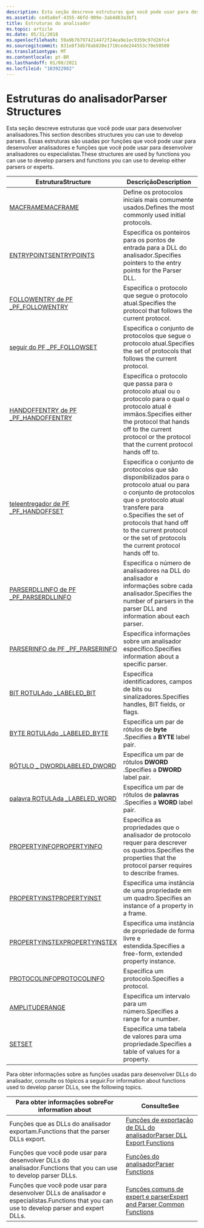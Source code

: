 ```yaml
---
description: Esta seção descreve estruturas que você pode usar para desenvolver analisadores. Essas estruturas são usadas por funções que você pode usar para desenvolver analisadores e funções que você pode usar para desenvolver analisadores ou especialistas.
ms.assetid: ce45a8ef-4355-46fd-909e-3ab4d63a3bf1
title: Estruturas do analisador
ms.topic: article
ms.date: 05/31/2018
ms.openlocfilehash: 59a9b767974214472f24ea9e1ec9359c97d26fc4
ms.sourcegitcommit: 831e8f3db78ab820e1710cede244553c70e50500
ms.translationtype: MT
ms.contentlocale: pt-BR
ms.lasthandoff: 01/08/2021
ms.locfileid: "103922982"
---
```

# <a name="parser-structures"></a><span data-ttu-id="39d9b-104">Estruturas do analisador</span><span class="sxs-lookup"><span data-stu-id="39d9b-104">Parser Structures</span></span>

<span data-ttu-id="39d9b-105">Esta seção descreve estruturas que você pode usar para desenvolver analisadores.</span><span class="sxs-lookup"><span data-stu-id="39d9b-105">This section describes structures you can use to develop parsers.</span></span> <span data-ttu-id="39d9b-106">Essas estruturas são usadas por funções que você pode usar para desenvolver analisadores e funções que você pode usar para desenvolver analisadores ou especialistas.</span><span class="sxs-lookup"><span data-stu-id="39d9b-106">These structures are used by functions you can use to develop parsers and functions you can use to develop either parsers or experts.</span></span>



| <span data-ttu-id="39d9b-107">Estrutura</span><span class="sxs-lookup"><span data-stu-id="39d9b-107">Structure</span></span>                                 | <span data-ttu-id="39d9b-108">Descrição</span><span class="sxs-lookup"><span data-stu-id="39d9b-108">Description</span></span>                                                                                                                     |
|-------------------------------------------|---------------------------------------------------------------------------------------------------------------------------------|
| [<span data-ttu-id="39d9b-109">MACFRAME</span><span class="sxs-lookup"><span data-stu-id="39d9b-109">MACFRAME</span></span>](macframe.md)                  | <span data-ttu-id="39d9b-110">Define os protocolos iniciais mais comumente usados.</span><span class="sxs-lookup"><span data-stu-id="39d9b-110">Defines the most commonly used initial protocols.</span></span>                                                                               |
| [<span data-ttu-id="39d9b-111">ENTRYPOINTS</span><span class="sxs-lookup"><span data-stu-id="39d9b-111">ENTRYPOINTS</span></span>](entrypoints.md)            | <span data-ttu-id="39d9b-112">Especifica os ponteiros para os pontos de entrada para a DLL do analisador.</span><span class="sxs-lookup"><span data-stu-id="39d9b-112">Specifies pointers to the entry points for the Parser DLL.</span></span>                                                                      |
| [<span data-ttu-id="39d9b-113">FOLLOWENTRY de PF \_</span><span class="sxs-lookup"><span data-stu-id="39d9b-113">PF\_FOLLOWENTRY</span></span>](pf-followentry.md)     | <span data-ttu-id="39d9b-114">Especifica o protocolo que segue o protocolo atual.</span><span class="sxs-lookup"><span data-stu-id="39d9b-114">Specifies the protocol that follows the current protocol.</span></span>                                                                       |
| [<span data-ttu-id="39d9b-115">seguir do PF \_</span><span class="sxs-lookup"><span data-stu-id="39d9b-115">PF\_FOLLOWSET</span></span>](pf-followset.md)         | <span data-ttu-id="39d9b-116">Especifica o conjunto de protocolos que segue o protocolo atual.</span><span class="sxs-lookup"><span data-stu-id="39d9b-116">Specifies the set of protocols that follows the current protocol.</span></span>                                                               |
| [<span data-ttu-id="39d9b-117">HANDOFFENTRY de PF \_</span><span class="sxs-lookup"><span data-stu-id="39d9b-117">PF\_HANDOFFENTRY</span></span>](pf-handoffentry.md)   | <span data-ttu-id="39d9b-118">Especifica o protocolo que passa para o protocolo atual ou o protocolo para o qual o protocolo atual é immãos.</span><span class="sxs-lookup"><span data-stu-id="39d9b-118">Specifies either the protocol that hands off to the current protocol or the protocol that the current protocol hands off to.</span></span>    |
| [<span data-ttu-id="39d9b-119">teleentregador de PF \_</span><span class="sxs-lookup"><span data-stu-id="39d9b-119">PF\_HANDOFFSET</span></span>](pf-handoffset.md)       | <span data-ttu-id="39d9b-120">Especifica o conjunto de protocolos que são disponibilizados para o protocolo atual ou para o conjunto de protocolos que o protocolo atual transfere para o.</span><span class="sxs-lookup"><span data-stu-id="39d9b-120">Specifies the set of protocols that hand off to the current protocol or the set of protocols the current protocol hands off to.</span></span> |
| [<span data-ttu-id="39d9b-121">PARSERDLLINFO de PF \_</span><span class="sxs-lookup"><span data-stu-id="39d9b-121">PF\_PARSERDLLINFO</span></span>](pf-parserdllinfo.md) | <span data-ttu-id="39d9b-122">Especifica o número de analisadores na DLL do analisador e informações sobre cada analisador.</span><span class="sxs-lookup"><span data-stu-id="39d9b-122">Specifies the number of parsers in the parser DLL and information about each parser.</span></span>                                            |
| [<span data-ttu-id="39d9b-123">PARSERINFO de PF \_</span><span class="sxs-lookup"><span data-stu-id="39d9b-123">PF\_PARSERINFO</span></span>](pf-parserinfo.md)       | <span data-ttu-id="39d9b-124">Especifica informações sobre um analisador específico.</span><span class="sxs-lookup"><span data-stu-id="39d9b-124">Specifies information about a specific parser.</span></span>                                                                                  |
| [<span data-ttu-id="39d9b-125">BIT ROTULAdo \_</span><span class="sxs-lookup"><span data-stu-id="39d9b-125">LABELED\_BIT</span></span>](labeled-bit.md)           | <span data-ttu-id="39d9b-126">Especifica identificadores, campos de bits ou sinalizadores.</span><span class="sxs-lookup"><span data-stu-id="39d9b-126">Specifies handles, BIT fields, or flags.</span></span>                                                                                        |
| [<span data-ttu-id="39d9b-127">BYTE ROTULAdo \_</span><span class="sxs-lookup"><span data-stu-id="39d9b-127">LABELED\_BYTE</span></span>](labeled-byte.md)         | <span data-ttu-id="39d9b-128">Especifica um par de rótulos de **byte** .</span><span class="sxs-lookup"><span data-stu-id="39d9b-128">Specifies a **BYTE** label pair.</span></span>                                                                                                |
| [<span data-ttu-id="39d9b-129">RÓTULO \_ DWORD</span><span class="sxs-lookup"><span data-stu-id="39d9b-129">LABELED\_DWORD</span></span>](labeled-dword.md)       | <span data-ttu-id="39d9b-130">Especifica um par de rótulos **DWORD** .</span><span class="sxs-lookup"><span data-stu-id="39d9b-130">Specifies a **DWORD** label pair.</span></span>                                                                                               |
| [<span data-ttu-id="39d9b-131">palavra ROTULAda \_</span><span class="sxs-lookup"><span data-stu-id="39d9b-131">LABELED\_WORD</span></span>](labeled-word.md)         | <span data-ttu-id="39d9b-132">Especifica um par de rótulos de **palavras** .</span><span class="sxs-lookup"><span data-stu-id="39d9b-132">Specifies a **WORD** label pair.</span></span>                                                                                                |
| [<span data-ttu-id="39d9b-133">PROPERTYINFO</span><span class="sxs-lookup"><span data-stu-id="39d9b-133">PROPERTYINFO</span></span>](propertyinfo.md)          | <span data-ttu-id="39d9b-134">Especifica as propriedades que o analisador de protocolo requer para descrever os quadros.</span><span class="sxs-lookup"><span data-stu-id="39d9b-134">Specifies the properties that the protocol parser requires to describe frames.</span></span>                                                  |
| [<span data-ttu-id="39d9b-135">PROPERTYINST</span><span class="sxs-lookup"><span data-stu-id="39d9b-135">PROPERTYINST</span></span>](propertyinst.md)          | <span data-ttu-id="39d9b-136">Especifica uma instância de uma propriedade em um quadro.</span><span class="sxs-lookup"><span data-stu-id="39d9b-136">Specifies an instance of a property in a frame.</span></span>                                                                                 |
| [<span data-ttu-id="39d9b-137">PROPERTYINSTEX</span><span class="sxs-lookup"><span data-stu-id="39d9b-137">PROPERTYINSTEX</span></span>](propertyinstex.md)      | <span data-ttu-id="39d9b-138">Especifica uma instância de propriedade de forma livre e estendida.</span><span class="sxs-lookup"><span data-stu-id="39d9b-138">Specifies a free-form, extended property instance.</span></span>                                                                              |
| [<span data-ttu-id="39d9b-139">PROTOCOLINFO</span><span class="sxs-lookup"><span data-stu-id="39d9b-139">PROTOCOLINFO</span></span>](protocolinfo.md)          | <span data-ttu-id="39d9b-140">Especifica um protocolo.</span><span class="sxs-lookup"><span data-stu-id="39d9b-140">Specifies a protocol.</span></span>                                                                                                           |
| [<span data-ttu-id="39d9b-141">AMPLITUDE</span><span class="sxs-lookup"><span data-stu-id="39d9b-141">RANGE</span></span>](range.md)                        | <span data-ttu-id="39d9b-142">Especifica um intervalo para um número.</span><span class="sxs-lookup"><span data-stu-id="39d9b-142">Specifies a range for a number.</span></span>                                                                                                 |
| [<span data-ttu-id="39d9b-143">SET</span><span class="sxs-lookup"><span data-stu-id="39d9b-143">SET</span></span>](set.md)                            | <span data-ttu-id="39d9b-144">Especifica uma tabela de valores para uma propriedade.</span><span class="sxs-lookup"><span data-stu-id="39d9b-144">Specifies a table of values for a property.</span></span>                                                                                     |



 

<span data-ttu-id="39d9b-145">Para obter informações sobre as funções usadas para desenvolver DLLs do analisador, consulte os tópicos a seguir.</span><span class="sxs-lookup"><span data-stu-id="39d9b-145">For information about functions used to develop parser DLLs, see the following topics.</span></span>



| <span data-ttu-id="39d9b-146">Para obter informações sobre</span><span class="sxs-lookup"><span data-stu-id="39d9b-146">For information about</span></span>                                         | <span data-ttu-id="39d9b-147">Consulte</span><span class="sxs-lookup"><span data-stu-id="39d9b-147">See</span></span>                                                                          |
|---------------------------------------------------------------|------------------------------------------------------------------------------|
| <span data-ttu-id="39d9b-148">Funções que as DLLs do analisador exportam.</span><span class="sxs-lookup"><span data-stu-id="39d9b-148">Functions that the parser DLLs export.</span></span>                        | [<span data-ttu-id="39d9b-149">Funções de exportação de DLL do analisador</span><span class="sxs-lookup"><span data-stu-id="39d9b-149">Parser DLL Export Functions</span></span>](parser-dll-export-functions.md)               |
| <span data-ttu-id="39d9b-150">Funções que você pode usar para desenvolver DLLs do analisador.</span><span class="sxs-lookup"><span data-stu-id="39d9b-150">Functions that you can use to develop parser DLLs.</span></span>            | [<span data-ttu-id="39d9b-151">Funções do analisador</span><span class="sxs-lookup"><span data-stu-id="39d9b-151">Parser Functions</span></span>](parser-functions.md)                                     |
| <span data-ttu-id="39d9b-152">Funções que você pode usar para desenvolver DLLs de analisador e especialistas.</span><span class="sxs-lookup"><span data-stu-id="39d9b-152">Functions that you can use to develop parser and expert DLLs.</span></span> | [<span data-ttu-id="39d9b-153">Funções comuns de expert e parser</span><span class="sxs-lookup"><span data-stu-id="39d9b-153">Expert and Parser Common Functions</span></span>](expert-and-parser-common-functions.md) |



 

 

 



